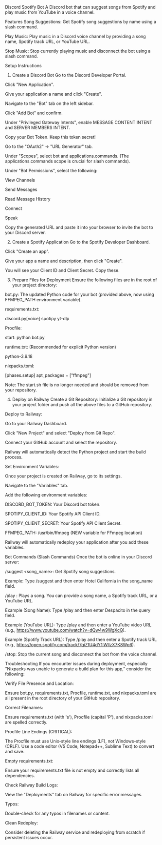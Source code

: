 Discord Spotify Bot
A Discord bot that can suggest songs from Spotify and play music from YouTube in a voice channel.

Features
Song Suggestions: Get Spotify song suggestions by name using a slash command.

Play Music: Play music in a Discord voice channel by providing a song name, Spotify track URL, or YouTube URL.

Stop Music: Stop currently playing music and disconnect the bot using a slash command.

Setup Instructions
1. Create a Discord Bot
Go to the Discord Developer Portal.

Click "New Application".

Give your application a name and click "Create".

Navigate to the "Bot" tab on the left sidebar.

Click "Add Bot" and confirm.

Under "Privileged Gateway Intents", enable MESSAGE CONTENT INTENT and SERVER MEMBERS INTENT.

Copy your Bot Token. Keep this token secret!

Go to the "OAuth2" -> "URL Generator" tab.

Under "Scopes", select bot and applications.commands. (The applications.commands scope is crucial for slash commands).

Under "Bot Permissions", select the following:

View Channels

Send Messages

Read Message History

Connect

Speak

Copy the generated URL and paste it into your browser to invite the bot to your Discord server.

2. Create a Spotify Application
Go to the Spotify Developer Dashboard.

Click "Create an app".

Give your app a name and description, then click "Create".

You will see your Client ID and Client Secret. Copy these.

3. Prepare Files for Deployment
Ensure the following files are in the root of your project directory:

bot.py: The updated Python code for your bot (provided above, now using FFMPEG_PATH environment variable).

requirements.txt:

discord.py[voice]
spotipy
yt-dlp

Procfile:

start: python bot.py

runtime.txt: (Recommended for explicit Python version)

python-3.9.18

nixpacks.toml:

[phases.setup]
apt_packages = ["ffmpeg"]

Note: The start.sh file is no longer needed and should be removed from your repository.

4. Deploy on Railway
Create a Git Repository: Initialize a Git repository in your project folder and push all the above files to a GitHub repository.

Deploy to Railway:

Go to your Railway Dashboard.

Click "New Project" and select "Deploy from Git Repo".

Connect your GitHub account and select the repository.

Railway will automatically detect the Python project and start the build process.

Set Environment Variables:

Once your project is created on Railway, go to its settings.

Navigate to the "Variables" tab.

Add the following environment variables:

DISCORD_BOT_TOKEN: Your Discord bot token.

SPOTIPY_CLIENT_ID: Your Spotify API Client ID.

SPOTIPY_CLIENT_SECRET: Your Spotify API Client Secret.

FFMPEG_PATH: /usr/bin/ffmpeg (NEW variable for FFmpeg location)

Railway will automatically redeploy your application after you add these variables.

Bot Commands (Slash Commands)
Once the bot is online in your Discord server:

/suggest <song_name>: Get Spotify song suggestions.

Example: Type /suggest and then enter Hotel California in the song_name field.

/play <query>: Plays a song. You can provide a song name, a Spotify track URL, or a YouTube URL.

Example (Song Name): Type /play and then enter Despacito in the query field.

Example (YouTube URL): Type /play and then enter a YouTube video URL (e.g., https://www.youtube.com/watch?v=dQw4w9WgXcQ).

Example (Spotify Track URL): Type /play and then enter a Spotify track URL (e.g., https://open.spotify.com/track/7qiZfU4dY1lWllzX7K8Wp6).

/stop: Stop the current song and disconnect the bot from the voice channel.

Troubleshooting
If you encounter issues during deployment, especially "Nixpacks was unable to generate a build plan for this app," consider the following:

Verify File Presence and Location:

Ensure bot.py, requirements.txt, Procfile, runtime.txt, and nixpacks.toml are all present in the root directory of your GitHub repository.

Correct Filenames:

Ensure requirements.txt (with 's'), Procfile (capital 'P'), and nixpacks.toml are spelled correctly.

Procfile Line Endings (CRITICAL):

The Procfile must use Unix-style line endings (LF), not Windows-style (CRLF). Use a code editor (VS Code, Notepad++, Sublime Text) to convert and save.

Empty requirements.txt:

Ensure your requirements.txt file is not empty and correctly lists all dependencies.

Check Railway Build Logs:

View the "Deployments" tab on Railway for specific error messages.

Typos:

Double-check for any typos in filenames or content.

Clean Redeploy:

Consider deleting the Railway service and redeploying from scratch if persistent issues occur.
